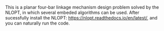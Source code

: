 This is a planar four-bar linkage mechanism design problem solved by the NLOPT, in which several embeded algorithms can be used.
After sucessfully install the NLOPT: https://nlopt.readthedocs.io/en/latest/, and you can naturally run the code.
